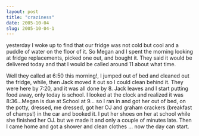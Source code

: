 ```yaml
---
layout: post
title: "craziness"
date: 2005-10-04
slug: 2005-10-04-1
---
```


yesterday I woke up to find that our fridge was not cold but cool and a puddle of water on the floor of it.  So Megan and I spent the morning looking at fridge replacements, picked one out, and bought it.  They said it would be delivered today and that I would be called around 11 about what time.  

Well they called at 6:50 this morning!,  I jumped out of bed and cleaned out the fridge, while, then Jack moved it out so I could clean behind it.  They were here by 7:20, and it was all done by 8.  Jack leaves and I start putting food away, only today is school.  I looked at the clock and realized it was 8:36...Megan is due at School at 9... so I ran in and got her out of bed, on the potty, dressed, me dressed, got her OJ and graham crackers (breakfast of champs!) in the car and booked it.  I put her shoes on her at school while she finished her OJ.  but we made it and only a couple of minutes late.  Then I came home and got a shower and clean clothes ... now the day can start.


